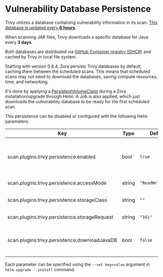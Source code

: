 # Vulnerability Database Persistence

Trivy utilizes a database containing vulnerability information in its scan. 
[This database is updated every **6 hours**](https://aquasecurity.github.io/trivy/v0.50/docs/scanner/vulnerability/#database).

When scanning JAR files, Trivy downloads a specific database for Java every **3 days**.

Both databases are distributed via [GitHub Container registry (GHCR)](https://ghcr.io/aquasecurity/trivy-db) and cached 
by Trivy in local file system.

Starting with version 0.8.4, Zora persists Trivy databases by default, caching them between the scheduled scans. 
This means that scheduled scans may not need to download the databases, saving compute resources, time, and networking.

It's done by applying a [PersistentVolumeClaim](https://kubernetes.io/docs/concepts/storage/persistent-volumes/) during 
a Zora installation/upgrade through Helm. A Job is also applied, which just downloads the vulnerability database to be 
ready for the first scheduled scan.

This persistence can be disabled or configured with the following Helm parameters:

| Key                                           | Type   | Default           | Description                                                                                                                       |
|-----------------------------------------------|--------|-------------------|-----------------------------------------------------------------------------------------------------------------------------------|
| scan.plugins.trivy.persistence.enabled        | bool   | `true`            | Specifies whether Trivy vulnerabilities database should be persisted between the scans, using PersistentVolumeClaim               |
| scan.plugins.trivy.persistence.accessMode     | string | `"ReadWriteOnce"` | [Persistence access mode](https://kubernetes.io/docs/concepts/storage/persistent-volumes/#access-modes)                           |
| scan.plugins.trivy.persistence.storageClass   | string | `""`              | [Persistence storage class](https://kubernetes.io/docs/concepts/storage/storage-classes/). Set to empty for default storage class |
| scan.plugins.trivy.persistence.storageRequest | string | `"1Gi"`           | Persistence storage size                                                                                                          |
| scan.plugins.trivy.persistence.downloadJavaDB | bool   | `false`           | Specifies whether Java vulnerability database should be downloaded on helm install/upgrade                                        |

Each parameter can be specified using the `--set key=value` argument in `helm upgrade --install` command.

